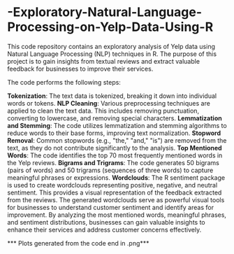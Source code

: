 # -Exploratory-Natural-Language-Processing-on-Yelp-Data-Using-R


This code repository contains an exploratory analysis of Yelp data using Natural Language Processing (NLP) techniques in R. The purpose of this project is to gain insights from textual reviews and extract valuable feedback for businesses to improve their services.

The code performs the following steps:

**Tokenization**: The text data is tokenized, breaking it down into individual words or tokens.
**NLP Cleaning**: Various preprocessing techniques are applied to clean the text data. This includes removing punctuation, converting to lowercase, and removing special characters.
**Lemmatization and Stemming**: The code utilizes lemmatization and stemming algorithms to reduce words to their base forms, improving text normalization.
**Stopword Removal**: Common stopwords (e.g., "the," "and," "is") are removed from the text, as they do not contribute significantly to the analysis.
**Top Mentioned Words**: The code identifies the top 70 most frequently mentioned words in the Yelp reviews.
**Bigrams and Trigrams**: The code generates 50 bigrams (pairs of words) and 50 trigrams (sequences of three words) to capture meaningful phrases or expressions.
**Wordclouds**: The R sentiment package is used to create wordclouds representing positive, negative, and neutral sentiment. This provides a visual representation of the feedback extracted from the reviews.
The generated wordclouds serve as powerful visual tools for businesses to understand customer sentiment and identify areas for improvement. By analyzing the most mentioned words, meaningful phrases, and sentiment distributions, businesses can gain valuable insights to enhance their services and address customer concerns effectively.

*** Plots generated from the code end in .png*** 
